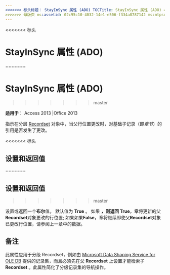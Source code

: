 ```yaml
---
<<<<<<< 标头标题： StayInSync 属性 (ADO) TOCTitle: StayInSync 属性 (ADO) === 标题： StayInSync 属性 (ADO) TOCTitle: StayInSync 属性 (ADO)
>>>>>>> 母版页 ms:assetid: 02c95c10-4032-14e1-e506-f334a8787142 ms:mtpsurl: https://msdn.microsoft.com/library/JJ248792(v=office.15) ms:contentKeyID: 48542966 ms.date: 09/18/2015 mtps_version: office.15.aspx
---
```


<<<<<<< 标头
# <a name="stayinsync-property-ado"></a>StayInSync 属性 (ADO)
=======
# <a name="stayinsync-property-ado"></a>StayInSync 属性 (ADO)
>>>>>>> master


**适用于**： Access 2013 |Office 2013

指示在分层 [Recordset](recordset-object-ado.md) 对象中，当父行位置更改时，对基础子记录（即*章节*）的引用是否发生了更改。

<<<<<<< 标头
## <a name="settings-and-return-values"></a>设置和返回值
=======
## <a name="settings-and-return-values"></a>设置和返回值
>>>>>>> master

设置或返回一个**布尔**值。 默认值为 **True** 。 如果 **，则返回 True**，章将更新的父**Recordset**对象更改的行位置; 如果如果**False**，章将继续即使父**Recordset**对象已更改行位置，请参阅上一章中的数据。

## <a name="remarks"></a>备注

此属性应用于分级 Recordset，例如由 [Microsoft Data Shaping Service for OLE DB](microsoft-data-shaping-service-for-ole-db-ado-service-provider.md) 提供的记录集，而且必须先在父 **Recordset** 上设置才能检索子 **Recordset** 。此属性简化了分级记录集的导航操作。

